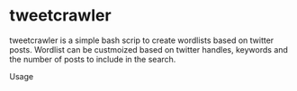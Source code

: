 tweetcrawler
============
tweetcrawler is a simple bash scrip to create wordlists based on twitter posts.  Wordlist can be custmoized based on twitter handles, keywords and the number of posts to include in the search. 

Usage

